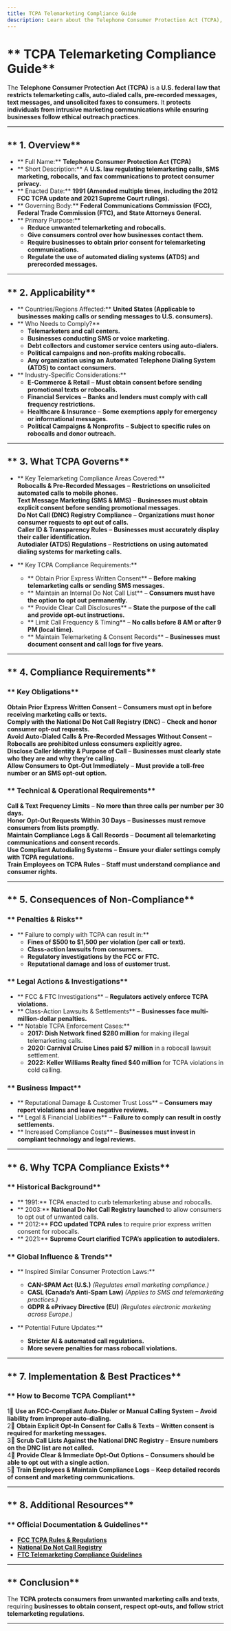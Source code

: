 ```yaml
---
title: TCPA Telemarketing Compliance Guide
description: Learn about the Telephone Consumer Protection Act (TCPA), its requirements, enforcement, and best practices for telemarketing compliance.
---
```


# ** TCPA Telemarketing Compliance Guide**  
The **Telephone Consumer Protection Act (TCPA)** is a **U.S. federal law that restricts telemarketing calls, auto-dialed calls, pre-recorded messages, text messages, and unsolicited faxes to consumers**. It **protects individuals from intrusive marketing communications while ensuring businesses follow ethical outreach practices**.

---

## ** 1. Overview**
- ** Full Name:** **Telephone Consumer Protection Act (TCPA)**  
- ** Short Description:** A **U.S. law regulating telemarketing calls, SMS marketing, robocalls, and fax communications to protect consumer privacy.**  
- ** Enacted Date:** **1991 (Amended multiple times, including the 2012 FCC TCPA update and 2021 Supreme Court rulings).**  
- ** Governing Body:** **Federal Communications Commission (FCC), Federal Trade Commission (FTC), and State Attorneys General.**  
- ** Primary Purpose:**  
  - **Reduce unwanted telemarketing and robocalls.**  
  - **Give consumers control over how businesses contact them.**  
  - **Require businesses to obtain prior consent for telemarketing communications.**  
  - **Regulate the use of automated dialing systems (ATDS) and prerecorded messages.**  

---

## ** 2. Applicability**
- ** Countries/Regions Affected:** **United States (Applicable to businesses making calls or sending messages to U.S. consumers).**  
- ** Who Needs to Comply?**  
  - **Telemarketers and call centers.**  
  - **Businesses conducting SMS or voice marketing.**  
  - **Debt collectors and customer service centers using auto-dialers.**  
  - **Political campaigns and non-profits making robocalls.**  
  - **Any organization using an Automated Telephone Dialing System (ATDS) to contact consumers.**  
- ** Industry-Specific Considerations:**  
  - **E-Commerce & Retail** – **Must obtain consent before sending promotional texts or robocalls.**  
  - **Financial Services** – **Banks and lenders must comply with call frequency restrictions.**  
  - **Healthcare & Insurance** – **Some exemptions apply for emergency or informational messages.**  
  - **Political Campaigns & Nonprofits** – **Subject to specific rules on robocalls and donor outreach.**  

---

## ** 3. What TCPA Governs**
- ** Key Telemarketing Compliance Areas Covered:**  
   **Robocalls & Pre-Recorded Messages** – **Restrictions on unsolicited automated calls to mobile phones.**  
   **Text Message Marketing (SMS & MMS)** – **Businesses must obtain explicit consent before sending promotional messages.**  
   **Do Not Call (DNC) Registry Compliance** – **Organizations must honor consumer requests to opt out of calls.**  
   **Caller ID & Transparency Rules** – **Businesses must accurately display their caller identification.**  
   **Autodialer (ATDS) Regulations** – **Restrictions on using automated dialing systems for marketing calls.**  

- ** Key TCPA Compliance Requirements:**  
  - ** Obtain Prior Express Written Consent** – **Before making telemarketing calls or sending SMS messages.**  
  - ** Maintain an Internal Do Not Call List** – **Consumers must have the option to opt out permanently.**  
  - ** Provide Clear Call Disclosures** – **State the purpose of the call and provide opt-out instructions.**  
  - ** Limit Call Frequency & Timing** – **No calls before 8 AM or after 9 PM (local time).**  
  - ** Maintain Telemarketing & Consent Records** – **Businesses must document consent and call logs for five years.**  

---

## ** 4. Compliance Requirements**
### ** Key Obligations**
 **Obtain Prior Express Written Consent** – **Consumers must opt in before receiving marketing calls or texts.**  
 **Comply with the National Do Not Call Registry (DNC)** – **Check and honor consumer opt-out requests.**  
 **Avoid Auto-Dialed Calls & Pre-Recorded Messages Without Consent** – **Robocalls are prohibited unless consumers explicitly agree.**  
 **Disclose Caller Identity & Purpose of Call** – **Businesses must clearly state who they are and why they’re calling.**  
 **Allow Consumers to Opt-Out Immediately** – **Must provide a toll-free number or an SMS opt-out option.**  

### ** Technical & Operational Requirements**
 **Call & Text Frequency Limits** – **No more than three calls per number per 30 days.**  
 **Honor Opt-Out Requests Within 30 Days** – **Businesses must remove consumers from lists promptly.**  
 **Maintain Compliance Logs & Call Records** – **Document all telemarketing communications and consent records.**  
 **Use Compliant Autodialing Systems** – **Ensure your dialer settings comply with TCPA regulations.**  
 **Train Employees on TCPA Rules** – **Staff must understand compliance and consumer rights.**  

---

## ** 5. Consequences of Non-Compliance**
### ** Penalties & Risks**
- ** Failure to comply with TCPA can result in:**  
  - **Fines of $500 to $1,500 per violation (per call or text).**  
  - **Class-action lawsuits from consumers.**  
  - **Regulatory investigations by the FCC or FTC.**  
  - **Reputational damage and loss of customer trust.**  

### ** Legal Actions & Investigations**
- ** FCC & FTC Investigations** – **Regulators actively enforce TCPA violations.**  
- ** Class-Action Lawsuits & Settlements** – **Businesses face multi-million-dollar penalties.**  
- ** Notable TCPA Enforcement Cases:**  
  - **2017: Dish Network fined $280 million** for making illegal telemarketing calls.  
  - **2020: Carnival Cruise Lines paid $7 million** in a robocall lawsuit settlement.  
  - **2022: Keller Williams Realty fined $40 million** for TCPA violations in cold calling.  

### ** Business Impact**
- ** Reputational Damage & Customer Trust Loss** – **Consumers may report violations and leave negative reviews.**  
- ** Legal & Financial Liabilities** – **Failure to comply can result in costly settlements.**  
- ** Increased Compliance Costs** – **Businesses must invest in compliant technology and legal reviews.**  

---

## ** 6. Why TCPA Compliance Exists**
### ** Historical Background**
- ** 1991:** TCPA enacted to curb telemarketing abuse and robocalls.  
- ** 2003:** **National Do Not Call Registry launched** to allow consumers to opt out of unwanted calls.  
- ** 2012:** **FCC updated TCPA rules** to require prior express written consent for robocalls.  
- ** 2021:** **Supreme Court clarified TCPA’s application to autodialers.**  

### ** Global Influence & Trends**
- ** Inspired Similar Consumer Protection Laws:**  
  - **CAN-SPAM Act (U.S.)** *(Regulates email marketing compliance.)*  
  - **CASL (Canada’s Anti-Spam Law)** *(Applies to SMS and telemarketing practices.)*  
  - **GDPR & ePrivacy Directive (EU)** *(Regulates electronic marketing across Europe.)*  

- ** Potential Future Updates:**  
  - **Stricter AI & automated call regulations.**  
  - **More severe penalties for mass robocall violations.**  

---

## ** 7. Implementation & Best Practices**
### ** How to Become TCPA Compliant**
1⃣ **Use an FCC-Compliant Auto-Dialer or Manual Calling System** – **Avoid liability from improper auto-dialing.**  
2⃣ **Obtain Explicit Opt-In Consent for Calls & Texts** – **Written consent is required for marketing messages.**  
3⃣ **Scrub Call Lists Against the National DNC Registry** – **Ensure numbers on the DNC list are not called.**  
4⃣ **Provide Clear & Immediate Opt-Out Options** – **Consumers should be able to opt out with a single action.**  
5⃣ **Train Employees & Maintain Compliance Logs** – **Keep detailed records of consent and marketing communications.**  

---

## ** 8. Additional Resources**
### ** Official Documentation & Guidelines**
- **[ FCC TCPA Rules & Regulations](https://www.fcc.gov/general/telemarketing-and-robocalls)**  
- **[ National Do Not Call Registry](https://www.donotcall.gov/)**  
- **[ FTC Telemarketing Compliance Guidelines](https://www.ftc.gov/business-guidance)**  

---

## ** Conclusion**
The **TCPA protects consumers from unwanted marketing calls and texts**, requiring **businesses to obtain consent, respect opt-outs, and follow strict telemarketing regulations**.

---
